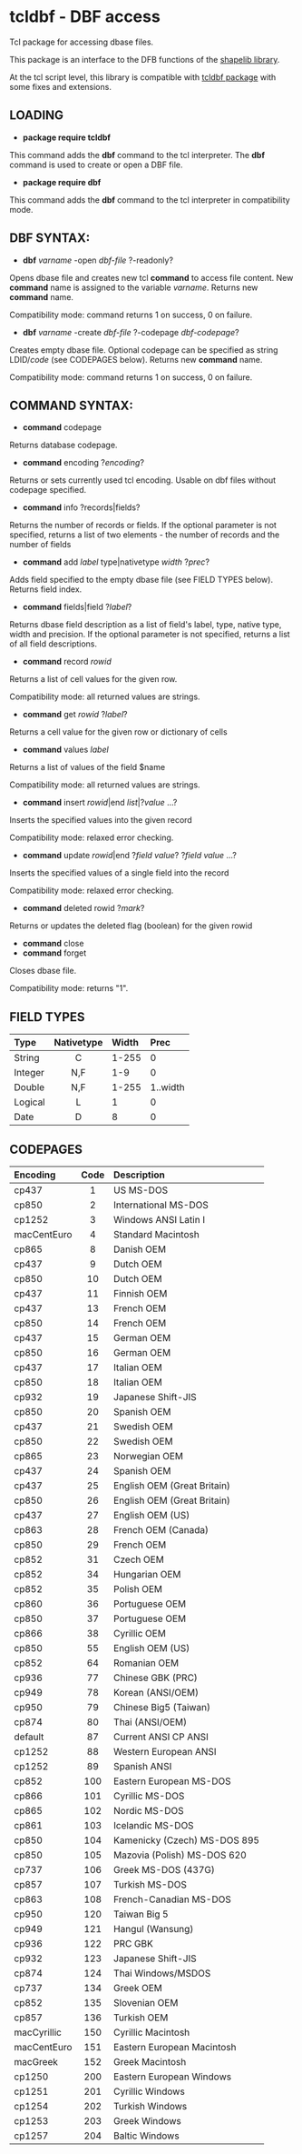 # tcldbf - DBF access

Tcl package for accessing dbase files.

This package is an interface to the DFB functions of the [shapelib library](http://shapelib.maptools.org).

At the tcl script level, this library is compatible with [tcldbf package](https://geology.usgs.gov/tools/metadata/tcldbf/) with some fixes and extensions.

## LOADING

+ **package require tcldbf**

This command adds the **dbf** command to the tcl interpreter.
The **dbf** command is used to create or open a DBF file.

+ **package require dbf**

This command adds the **dbf** command to the tcl interpreter in compatibility mode.

## DBF SYNTAX:

+ **dbf** *varname* -open *dbf-file* ?-readonly?

Opens dbase file and creates new tcl **command** to access file content.
New **command** name is assigned to the variable *varname*.
Returns new **command** name.

Compatibility mode: command returns 1 on success, 0 on failure.

+ **dbf** *varname* -create *dbf-file* ?-codepage *dbf-codepage*?

Creates empty dbase file.
Optional codepage can be specified as string LDID/*code* (see CODEPAGES below). 
Returns new **command** name.

Compatibility mode: command returns 1 on success, 0 on failure.

## COMMAND SYNTAX:

+ **command** codepage

Returns database codepage.

+ **command** encoding ?*encoding*?

Returns or sets currently used tcl encoding.
Usable on dbf files without codepage specified.

+ **command** info ?records|fields?

Returns the number of records or fields.
If the optional parameter is not specified, returns a list of two elements - the number of records and the number of fields

+ **command** add *label* type|nativetype *width* ?*prec*?

Adds field specified to the empty dbase file (see FIELD TYPES below).
Returns field index.

+ **command** fields|field ?*label*?

Returns dbase field description as a list of field's label, type, native type, width and precision.
If the optional parameter is not specified, returns a list of all field descriptions.

+ **command** record *rowid*

Returns a list of cell values for the given row.

Compatibility mode: all returned values are strings.

+ **command** get *rowid* ?*label*?

Returns a cell value for the given row or dictionary of cells

+ **command** values *label*

Returns a list of values of the field $name

Compatibility mode: all returned values are strings.

+ **command** insert *rowid*|end *list*|?*value* ...?

Inserts the specified values into the given record

Compatibility mode: relaxed error checking.

+ **command** update *rowid*|end ?*field* *value*? ?*field* *value* ...?

Inserts the specified values of a single field into the record

Compatibility mode: relaxed error checking.

+ **command** deleted rowid ?*mark*?

Returns or updates the deleted flag (boolean) for the given rowid

+ **command** close
+ **command** forget

Closes dbase file.

Compatibility mode: returns "1".

## FIELD TYPES

| Type     | Nativetype  | Width | Prec     |
|:---------|:-----------:|:------|:---------|
| String   |     C       | 1-255 | 0        |
| Integer  |     N,F     | 1-9   | 0        |
| Double   |     N,F     | 1-255 | 1..width |
| Logical  |     L       | 1     | 0        |
| Date     |     D       | 8     | 0        |

## CODEPAGES

| Encoding      | Code  | Description                   |
|:--------------|:-----:|:------------------------------|	
| cp437		| 1	| US MS-DOS			|
| cp850		| 2	| International MS-DOS		|
| cp1252	| 3	| Windows ANSI Latin I		|
| macCentEuro	| 4	| Standard Macintosh		|
| cp865		| 8	| Danish OEM			|
| cp437		| 9	| Dutch OEM			|
| cp850		| 10	| Dutch OEM			|
| cp437		| 11	| Finnish OEM			|
| cp437		| 13	| French OEM			|
| cp850		| 14	| French OEM			|
| cp437		| 15	| German OEM			|
| cp850		| 16	| German OEM			|
| cp437		| 17	| Italian OEM			|
| cp850		| 18	| Italian OEM			|
| cp932		| 19	| Japanese Shift-JIS		|
| cp850		| 20	| Spanish OEM			|
| cp437		| 21	| Swedish OEM			|
| cp850		| 22	| Swedish OEM			|
| cp865		| 23	| Norwegian OEM			|
| cp437		| 24	| Spanish OEM			|
| cp437		| 25	| English OEM (Great Britain)	|
| cp850		| 26	| English OEM (Great Britain)	|
| cp437		| 27	| English OEM (US)		|
| cp863		| 28	| French OEM (Canada)		|
| cp850		| 29	| French OEM			|
| cp852		| 31	| Czech OEM			|
| cp852		| 34	| Hungarian OEM			|
| cp852		| 35	| Polish OEM			|
| cp860		| 36	| Portuguese OEM		|
| cp850		| 37	| Portuguese OEM		|
| cp866		| 38	| Cyrillic OEM			|
| cp850		| 55	| English OEM (US)		|
| cp852		| 64	| Romanian OEM			|
| cp936		| 77	| Chinese GBK (PRC)		|
| cp949		| 78	| Korean (ANSI/OEM)		|
| cp950		| 79	| Chinese Big5 (Taiwan)		|
| cp874		| 80	| Thai (ANSI/OEM)		|
| default	| 87	| Current ANSI CP ANSI		|
| cp1252	| 88	| Western European ANSI		|
| cp1252	| 89	| Spanish ANSI			|
| cp852		| 100	| Eastern European MS-DOS	|
| cp866		| 101	| Cyrillic MS-DOS		|
| cp865		| 102	| Nordic MS-DOS			|
| cp861		| 103	| Icelandic MS-DOS		|
| cp850		| 104	| Kamenicky (Czech) MS-DOS 895	|
| cp850		| 105	| Mazovia (Polish) MS-DOS 620	|
| cp737		| 106	| Greek MS-DOS (437G)		|
| cp857		| 107	| Turkish MS-DOS		|
| cp863		| 108	| French-Canadian MS-DOS	|
| cp950		| 120	| Taiwan Big 5			|
| cp949		| 121	| Hangul (Wansung)		|
| cp936		| 122	| PRC GBK			|
| cp932		| 123	| Japanese Shift-JIS		|
| cp874		| 124	| Thai Windows/MSDOS		|
| cp737		| 134	| Greek OEM			|
| cp852		| 135	| Slovenian OEM			|
| cp857		| 136	| Turkish OEM			|
| macCyrillic	| 150	| Cyrillic Macintosh		|
| macCentEuro	| 151	| Eastern European Macintosh	|
| macGreek	| 152	| Greek Macintosh		|
| cp1250	| 200	| Eastern European Windows	|
| cp1251	| 201	| Cyrillic Windows		|
| cp1254	| 202	| Turkish Windows		|
| cp1253	| 203	| Greek Windows			|
| cp1257	| 204	| Baltic Windows		|

